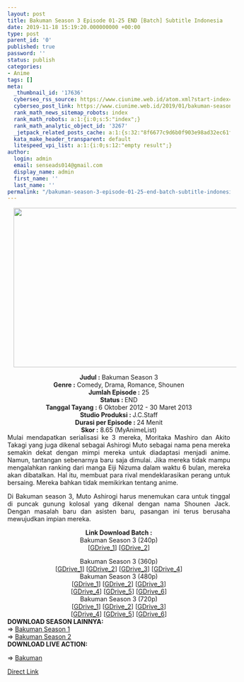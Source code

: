 ```yaml
---
layout: post
title: Bakuman Season 3 Episode 01-25 END [Batch] Subtitle Indonesia
date: 2019-11-18 15:19:20.000000000 +00:00
type: post
parent_id: '0'
published: true
password: ''
status: publish
categories:
- Anime
tags: []
meta:
  _thumbnail_id: '17636'
  cyberseo_rss_source: https://www.ciunime.web.id/atom.xml?start-index=2851&max-results=150
  cyberseo_post_link: https://www.ciunime.web.id/2019/01/bakuman-season-3-episode-01-25-end.html
  rank_math_news_sitemap_robots: index
  rank_math_robots: a:1:{i:0;s:5:"index";}
  rank_math_analytic_object_id: '3267'
  _jetpack_related_posts_cache: a:1:{s:32:"8f6677c9d6b0f903e98ad32ec61f8deb";a:2:{s:7:"expires";i:1663048354;s:7:"payload";a:0:{}}}
  kata_make_header_transparent: default
  litespeed_vpi_list: a:1:{i:0;s:12:"empty result";}
author:
  login: admin
  email: senseads014@gmail.com
  display_name: admin
  first_name: ''
  last_name: ''
permalink: "/bakuman-season-3-episode-01-25-end-batch-subtitle-indonesia/"
---
```

<div class="separator" style="clear: both; text-align: center;"><a href="https://1.bp.blogspot.com/-GGO3s4pOztY/XC4EUDFt0QI/AAAAAAAAGDU/0U-BTTb2SqI4KjIhPNxq78CLZXqNHbJFQCPcBGAYYCw/s1600/Bakuman%2BSeason%2B3.jpg" imageanchor="1" style="margin-left: 1em; margin-right: 1em;"><img border="0" data-original-height="720" data-original-width="1280" height="360" src="{{ site.baseurl }}/assets/2019/11/Bakuman%2BSeason%2B3.jpg" width="640" /></a></div>
<div class="separator" style="clear: both; text-align: center;"></div>
<p>
<div style="text-align: center;"><b>Judul :</b> Bakuman Season 3</div>
<div style="text-align: center;"><b><b>Genre :</b></b> Comedy, Drama, Romance, Shounen</div>
<div style="text-align: center;"><b>Jumlah Episode :</b> 25<br /><b>Status :&nbsp;</b>END<br /><b>Tanggal Tayang : </b>6 Oktober 2012 - 30 Maret 2013<br /><b>Studio Produksi : </b>J.C.Staff<br /><b>Durasi per Episode :&nbsp;</b>24 Menit</div>
<div style="text-align: center;"><b>Skor :</b> 8.65 (MyAnimeList)</div>
<div style="text-align: justify;"></div>
<div style="text-align: justify;">Mulai mendapatkan serialisasi ke 3 mereka, Moritaka Mashiro dan Akito Takagi yang juga dikenal sebagai Ashirogi Muto sebagai nama pena mereka semakin dekat dengan mimpi mereka untuk diadaptasi menjadi anime. Namun, tantangan sebenarnya baru saja dimulai. Jika mereka tidak mampu mengalahkan ranking dari manga Eiji Nizuma dalam waktu 6 bulan, mereka akan dibatalkan. Hal itu, membuat para rival mendeklarasikan perang untuk bersaing. Mereka bahkan tidak memikirkan tentang anime.</p>
<p>Di Bakuman season 3, Muto Ashirogi harus menemukan cara untuk tinggal di puncak gunung kolosal yang dikenal dengan nama Shounen Jack. Dengan masalah baru dan asisten baru, pasangan ini terus berusaha mewujudkan impian mereka.</p></div>
<div style="text-align: justify;"></div>
<div style="text-align: justify;"></div>
<div style="text-align: center;"><b>Link Download Batch :</b></div>
<div style="text-align: center;">
<div style="text-align: center;">Bakuman Season 3 (240p)</div>
<div style="text-align: center;">[<a href="https://drive.google.com/uc?id=1BMfSXRqsg0_YTok-17iubl3vuq6L4WJE" target="_blank" rel="noopener">GDrive_1</a>] [<a href="https://drive.google.com/uc?id=1C4DCWH5S18wFRy0NLqAySKtbbstrnf9r" target="_blank" rel="noopener">GDrive_2</a>]</p>
</div>
</div>
<div style="text-align: center;">Bakuman Season 3 (360p)</div>
<div style="text-align: center;">[<a href="https://drive.google.com/uc?id=1lsHkTjrxEdA-Iunm3UcikpW51DmWxRDK" target="_blank" rel="noopener">GDrive_1</a>] [<a href="https://drive.google.com/uc?id=1_KPoBlmes2lmmVuCjWKZx9grj5XbOYZX" target="_blank" rel="noopener">GDrive_2</a>] [<a href="https://drive.google.com/uc?id=12ezg8Uw6pPP_Xu9J5-RCuhEb_MUV460d" target="_blank" rel="noopener">GDrive_3</a>] [<a href="https://drive.google.com/uc?id=1ekWCxqSKenbjxCtKIf74GcDm8uKjsOn0" target="_blank" rel="noopener">GDrive_4</a>]</div>
<div style="text-align: center;"></div>
<div style="text-align: center;">Bakuman Season 3 (480p)<br />[<a href="https://drive.google.com/uc?id=1kmvgLGX2JRzhygiu-58WTi-xIWGc_GmD" target="_blank" rel="noopener">GDrive_1</a>] [<a href="https://drive.google.com/uc?id=1vh2YQ8jgBXZ9TqpOaJPjrCHhEv8DkXtG" target="_blank" rel="noopener">GDrive_2</a>] [<a href="https://drive.google.com/uc?id=1LuWweiPuv0UFTb6MgzX-ITGEq9BA1jiz" target="_blank" rel="noopener">GDrive_3</a>]<br />[<a href="https://drive.google.com/uc?id=1gMZhSP8AjeuzXafoMnKupI5eDBNaPGMV" target="_blank" rel="noopener">GDrive_4</a>] [<a href="https://drive.google.com/uc?id=1wjavZh4ebVeerF8SvMM71FgtX1l5eycm" target="_blank" rel="noopener">GDrive_5</a>] [<a href="https://drive.google.com/uc?id=1Iur-DHoUtmPp0IYztkL5gAfSD62d8hnH" target="_blank" rel="noopener">GDrive_6</a>]</div>
<div style="text-align: center;">Bakuman Season 3 (720p)<br />[<a href="https://drive.google.com/uc?id=1NrhMe69x18b2BZBpysV0Zq85WDqrHRsG" target="_blank" rel="noopener">GDrive_1</a>] [<a href="https://drive.google.com/uc?id=1P-4LeJmQWMvJITrb5jmnbsS5j6yaV33l" target="_blank" rel="noopener">GDrive_2</a>] [<a href="https://drive.google.com/uc?id=101SDfRM1okWiNDF3NVCyFJFYhqsxFPjJ" target="_blank" rel="noopener">GDrive_3</a>]<br />[<a href="https://drive.google.com/uc?id=1_VpJ93jlraFPxC44RmpmP5_iQDQni30r" target="_blank" rel="noopener">GDrive_4</a>] [<a href="https://drive.google.com/uc?id=1LOcWblkIgsS3AwXAKaWB0SB6Avu4SK6v" target="_blank" rel="noopener">GDrive_5</a>] [<a href="https://drive.google.com/uc?export=download&amp;id=1giu4k6FECDK80p29u-YHHhOBEtjjYLmZ" target="_blank" rel="noopener">GDrive_6</a>]
<div style="text-align: justify;"></div>
<div style="text-align: justify;"></div>
<div style="text-align: justify;"><b>DOWNLOAD SEASON LAINNYA:</b></div>
<div style="text-align: justify;"></div>
<div style="text-align: justify;">=&gt; <a href="https://www.ciunime.web.id/2019/01/bakuman-season-1-episode-01-25-end.html" target="_blank" rel="noopener">Bakuman Season 1</a><br />=&gt; <a href="https://www.ciunime.web.id/2019/01/bakuman-season-3-episode-01-25-end.html" target="_blank" rel="noopener">Bakuman Season 2</a></div>
<div style="text-align: justify;">
<div style="text-align: justify;"><b>DOWNLOAD LIVE ACTION:</b></p>
<p>=&gt;&nbsp;<a href="https://www.ciunime.web.id/2019/01/bakuman-live-action-subtitle-indonesia.html" target="_blank" rel="noopener">Bakuman</a></p>
</div>
</div>
</div>
<link rel="stylesheet" href="https://cdnjs.cloudflare.com/ajax/libs/font-awesome/4.7.0/css/font-awesome.min.css" />
<div class="divbtn"> <a href="https://handymansurrender.com/fihup8buzv?key=94550f7ce39444073321dde3b8782f97" class="btn"><i class="fa fa-download"></i> Direct Link</a> </div>
